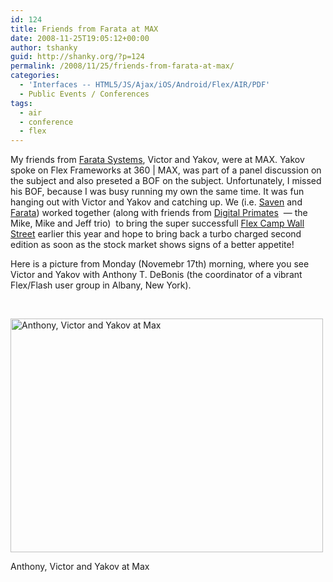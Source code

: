 ```yaml
---
id: 124
title: Friends from Farata at MAX
date: 2008-11-25T19:05:12+00:00
author: tshanky
guid: http://shanky.org/?p=124
permalink: /2008/11/25/friends-from-farata-at-max/
categories:
  - 'Interfaces -- HTML5/JS/Ajax/iOS/Android/Flex/AIR/PDF'
  - Public Events / Conferences
tags:
  - air
  - conference
  - flex
---
```

My friends from <a title="Farata Systems" href="http://www.faratasystems.com" target="_blank">Farata Systems</a>, Victor and Yakov, were at MAX. Yakov spoke on Flex Frameworks at 360 | MAX, was part of a panel discussion on the subject and also preseted a BOF on the subject. Unfortunately, I missed his BOF, because I was busy running my own the same time. It was fun hanging out with Victor and Yakov and catching up. We (i.e. <a title="Saven Technologies" href="http://www.saventech.com/" target="_blank">Saven</a> and <a title="Farata Systems" href="http://www.faratasystems.com" target="_blank">Farata</a>) worked together (along with friends from <a title="Digital Primates" href="http://www.digitalprimates.net/" target="_blank">Digital Primates</a>  &#8212; the Mike, Mike and Jeff trio)  to bring the super successfull <a title="Flex Camp Wall Street" href="http://flexcampwallstreet.com/" target="_blank">Flex Camp Wall Street</a> earlier this year and hope to bring back a turbo charged second edition as soon as the stock market shows signs of a better appetite!

Here is a picture from Monday (Novemebr 17th) morning, where you see Victor and Yakov with Anthony T. DeBonis (the coordinator of a vibrant Flex/Flash user group in Albany, New York).

 

<div id="attachment_146" style="width: 510px" class="wp-caption alignnone">
  <a href="http://shanky.org/wp-content/uploads/2008/11/anthony_victor_yakov_at_max.jpg"><img class="size-full wp-image-146" title="anthony_victor_yakov_at_max" src="http://shanky.org/wp-content/uploads/2008/11/anthony_victor_yakov_at_max.jpg" alt="Anthony, Victor and Yakov at Max" width="500" height="374" srcset="http://shanky.org/wp-content/uploads/2008/11/anthony_victor_yakov_at_max-300x224.jpg 300w, http://shanky.org/wp-content/uploads/2008/11/anthony_victor_yakov_at_max.jpg 547w" sizes="(max-width: 500px) 100vw, 500px" /></a>
  
  <p class="wp-caption-text">
    Anthony, Victor and Yakov at Max
  </p>
</div>